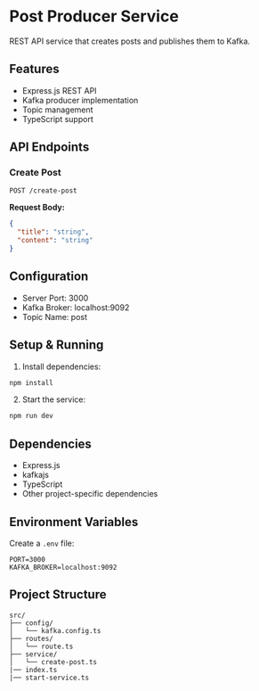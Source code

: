 # Post Producer Service

REST API service that creates posts and publishes them to Kafka.

## Features

- Express.js REST API
- Kafka producer implementation
- Topic management
- TypeScript support

## API Endpoints

### Create Post
```
POST /create-post
```

**Request Body:**
```json
{
  "title": "string",
  "content": "string"
}
```

## Configuration

- Server Port: 3000
- Kafka Broker: localhost:9092
- Topic Name: post

## Setup & Running

1. Install dependencies:
```bash
npm install
```

2. Start the service:
```bash
npm run dev
```

## Dependencies

- Express.js
- kafkajs
- TypeScript
- Other project-specific dependencies

## Environment Variables

Create a `.env` file:
```
PORT=3000
KAFKA_BROKER=localhost:9092
```

## Project Structure
```
src/
├── config/
│   └── kafka.config.ts
├── routes/
│   └── route.ts
├── service/
│   └── create-post.ts
|── index.ts
|── start-service.ts
```